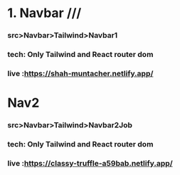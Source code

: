 
# 1. Navbar ///

### src>Navbar>Tailwind>Navbar1

### tech: Only Tailwind and React router dom

### live :https://shah-muntacher.netlify.app/

# Nav2 

### src>Navbar>Tailwind>Navbar2Job

### tech: Only Tailwind and React router dom

### live :https://classy-truffle-a59bab.netlify.app/